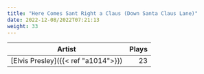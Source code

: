 ```yaml
---
title: "Here Comes Sant Right a Claus (Down Santa Claus Lane)"
date: 2022-12-08/2022T07:21:13
weight: 33
---
```




 Artist | Plays 
----- | -----:
[Elvis Presley]({{< ref "a1014">}}) | 23
